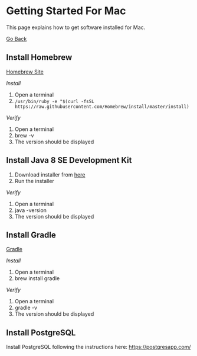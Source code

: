 # Getting Started For Mac
This page explains how to get software installed for Mac.  

[Go Back](README.md)

## Install Homebrew 
[Homebrew Site](https://brew.sh/)

*Install*

1. Open a terminal
2. `/usr/bin/ruby -e "$(curl -fsSL https://raw.githubusercontent.com/Homebrew/install/master/install)`

*Verify*

1. Open a terminal
1. brew -v
1. The version should be displayed

## Install Java 8 SE Development Kit 

1. Download installer from [here](http://www.oracle.com/technetwork/java/javase/downloads/jdk8-downloads-2133151.html)
1. Run the installer

*Verify*

1. Open a terminal
1. java -version
1. The version should be displayed

## Install Gradle
[Gradle](https://gradle.org)

*Install*

1. Open a terminal
1. brew install gradle

*Verify*

1. Open a terminal
1. gradle -v
1. The version should be displayed

## Install PostgreSQL

Install PostgreSQL following the instructions here:
https://postgresapp.com/
